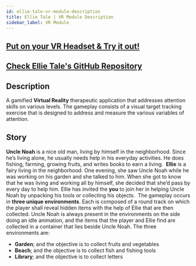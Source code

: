```yaml
---
id: ellie-tale-vr-module-description
title: Ellie Tale | VR Module Description
sidebar_label: VR Module
---
```


## [Put on your VR Headset & Try it out!](https://vrapeutic.github.io/EllieTale-WebXR/)

## [Check Ellie Tale's GitHub Repository](https://github.com/vrapeutic/Ellie-Tale)

## Description

A gamified **Virtual Reality** therapeutic application that addresses attention skills on various levels. The gameplay consists of a visual target tracking exercise that is designed to address and measure the various variables of attention.
​

## Story

**Uncle Noah** is a nice old man, living by himself in the neighborhood. Since he’s living alone, he usually needs help in his everyday activities. He does fishing, farming, growing fruits, and writes books to earn a living.
​
**Ellie** is a fairy living in the neighborhood. One evening, she saw Uncle Noah while he was working on his garden and she talked to him. When she got to know that he was living and working all by himself, she decided that she’d pass by every day to help him. Ellie has invited the **you** to join her in helping Uncle Noah by unpacking his tools or collecting his objects.
​
The gameplay occurs in **three unique environments**. Each is composed of a round track on which the player shall reveal hidden items with the help of Ellie that are then collected. Uncle Noah is always present in the environments on the side doing an idle animation, and the items that the player and Ellie find are collected in a container that lies beside Uncle Noah.
The three environments are:
​

- **Garden**; and the objective is to collect fruits and vegetables
- **Beach**; and the objective is to collect fish and fishing tools
- **Library**; and the objective is to collect letters
